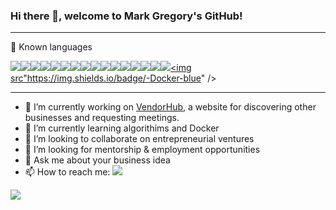 ### Hi there 👋, welcome to Mark Gregory's GitHub!

---

🧰 Known languages

<a href="https://developer.mozilla.org/en-US/docs/Web/JavaScript" target="_blank"><img src="https://img.shields.io/badge/JavaScript-F7DF1E?style=for-the-badge&logo=javascript&logoColor=black" /></a><a href="https://www.python.org/" target="_blank"><img src="https://img.shields.io/badge/Python-3776AB?style=for-the-badge&logo=python&logoColor=white%22/%3E" /></a><a href="https://reactjs.org/" target="_blank"><img src="https://img.shields.io/badge/React-20232A?style=for-the-badge&logo=react&logoColor=61DAFB" /></a><a href="https://redux.js.org/" target="_blank"><img src="https://img.shields.io/badge/Redux-593D88?style=for-the-badge&logo=redux&logoColor=white%22%3E" /></a><a href="https://flask.palletsprojects.com/en/2.0.x/" target="_blank"><img src="https://img.shields.io/badge/Flask-000000?style=for-the-badge&logo=flask&logoColor=white%22%3E" /></a><a href="https://flask-sqlalchemy.palletsprojects.com/en/2.x/" target="_blank"><img src="https://img.shields.io/badge/-SQLAlchemy-red?style=for-the-badge" /></a><a href="https://nodejs.org/en/" target="_blank"><img src="https://img.shields.io/badge/Node.js-43853D?style=for-the-badge&logo=node.js&logoColor=white%22/%3E" /></a><a href="https://www.postgresql.org/" target="_blank" target="_blank"><img src="https://img.shields.io/badge/PostgreSQL-316192?style=for-the-badge&logo=postgresql&logoColor=white" /></a><a href="heroku.com" target="_blank"><img src="https://img.shields.io/badge/Heroku-430098?style=for-the-badge&logo=heroku&logoColor=white" /></a><a href="https://expressjs.com/" target="_blank"><img src="https://img.shields.io/badge/Express.js-000000?style=for-the-badge&logo=express&logoColor=white" /></a><a href="https://developer.mozilla.org/en-US/docs/Web/CSS" target="_blank"><img src="https://img.shields.io/badge/CSS-239120?&style=for-the-badge&logo=css3&logoColor=white%22%3E" /></a><a href="https://sequelize.org/master/" target="_blank"><img src="https://img.shields.io/badge/-Sequelize-yellow?style=for-the-badge" /></a><a href="https://getbootstrap.com/" target="_blank"><img src="https://img.shields.io/badge/Bootstrap-563D7C?style=for-the-badge&logo=bootstrap&logoColor=white%22%3E" /></a><a href="https://jquery.com/" target="_blank"><img src="https://img.shields.io/badge/jQuery-0769AD?style=for-the-badge&logo=jquery&logoColor=white%22%3E" /></a><a href="https://developer.mozilla.org/en-US/docs/Web/HTML" target="_blank"><img src="https://img.shields.io/badge/HTML-239120?style=for-the-badge&logo=html5&logoColor=white" /></a><a href="https://git-scm.com/" target="_blank"><img src="https://img.shields.io/badge/-Git-brightgreen?style=for-the-badge" /></a><a href="https://www.docker.com/" target="_blank"><img src"https://img.shields.io/badge/-Docker-blue" /></a>

---

- 🔭 I’m currently working on <a href="https://vendorhub.herokuapp.com/">VendorHub</a>, a website for discovering other businesses and requesting meetings.
- 🌱 I’m currently learning algorithims and Docker
- 👯 I’m looking to collaborate on entrepreneurial ventures
- 🤔 I’m looking for mentorship & employment opportunities
- 💬 Ask me about your business idea
- 📫 How to reach me: <a href="https://linkedin.com/in/markgregory19" target="_blank"><img src="https://img.shields.io/badge/-LinkedIn-blue?style=for-the-badge" /></a>


<a href="https://gorillafund.org/"><img src="http://ForTheBadge.com/images/badges/built-with-love.svg" /></a>
